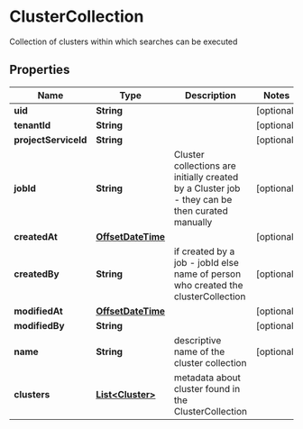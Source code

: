 

# ClusterCollection

Collection of clusters within which searches can be executed
## Properties

Name | Type | Description | Notes
------------ | ------------- | ------------- | -------------
**uid** | **String** |  |  [optional]
**tenantId** | **String** |  |  [optional]
**projectServiceId** | **String** |  |  [optional]
**jobId** | **String** | Cluster collections are initially created by a Cluster job - they can be then curated manually |  [optional]
**createdAt** | [**OffsetDateTime**](OffsetDateTime.md) |  |  [optional]
**createdBy** | **String** | if created by a job - jobId else name of person who created the clusterCollection |  [optional]
**modifiedAt** | [**OffsetDateTime**](OffsetDateTime.md) |  |  [optional]
**modifiedBy** | **String** |  |  [optional]
**name** | **String** | descriptive name of the cluster collection |  [optional]
**clusters** | [**List&lt;Cluster&gt;**](Cluster.md) | metadata about cluster found in the ClusterCollection | 



